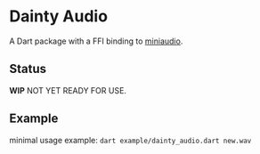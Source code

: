 # Dainty Audio 

A Dart package with a FFI binding to [miniaudio](https://github.com/mackron/miniaudio).

## Status

**WIP** NOT YET READY FOR USE.

## Example

minimal usage example: `dart example/dainty_audio.dart new.wav`

